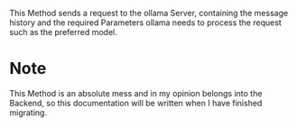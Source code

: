 This Method sends a request to the ollama Server, containing the message history and the required Parameters ollama needs to process the request such as the preferred model.

# Note
This Method is an absolute mess and in my opinion belongs into the Backend, so this documentation will be written when I have finished migrating.